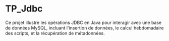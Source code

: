# TP_Jdbc
Ce projet illustre les opérations JDBC en Java pour interagir avec une base de données MySQL, incluant l'insertion de données, le calcul hebdomadaire des scripts, et la récupération de métadonnées.
